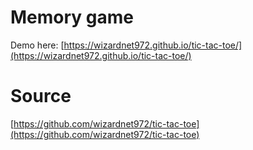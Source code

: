 # Memory game

Demo here: [https://wizardnet972.github.io/tic-tac-toe/](https://wizardnet972.github.io/tic-tac-toe/)

# Source 

[https://github.com/wizardnet972/tic-tac-toe](https://github.com/wizardnet972/tic-tac-toe)
